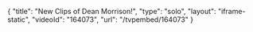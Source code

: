 {
    "title": "New Clips of Dean Morrison!",
    "type": "solo",
    "layout": "iframe-static",
    "videoId": "164073",
    "url": "\/tvpembed\/164073"
}
